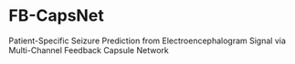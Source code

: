 # FB-CapsNet
Patient-Specific Seizure Prediction from Electroencephalogram Signal via Multi-Channel Feedback Capsule Network
